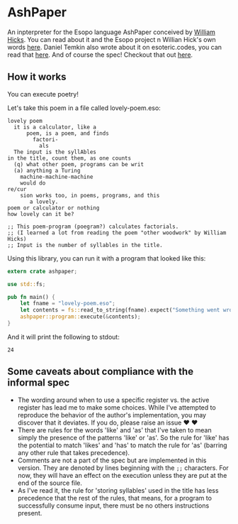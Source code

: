 # AshPaper
An inpterpreter for the Esopo language AshPaper conceived by [William Hicks](https://github.com/wphicks). You can read about it and the Esopo project n Willian Hick's own words [here](https://wphicks.github.io/esopo/). Daniel Temkin also wrote about it on esoteric.codes, you can read that [here](https://esoteric.codes/blog/esopo-turing-complete-poetry). And of course the spec! Checkout that out [here](https://github.com/wphicks/Esopo/blob/master/AshPaper/informal_specs.txt).

## How it works

You can execute poetry!

Let's take this poem in a file called lovely-poem.eso:
```ignore
lovely poem
  it is a calculator, like a
      poem, is a poem, and finds
        factori-
          als
  The input is the syllAbles
in the title, count them, as one counts
  (q) what other poem, programs can be writ
  (a) anything a Turing
    machine-machine-machine
    would do
re/cur
    sion works too, in poems, programs, and this
       a lovely.
poem or calculator or nothing
how lovely can it be?

;; This poem-program (poegram?) calculates factorials.
;; (I learned a lot from reading the poem "other woodwork" by William Hicks)
;; Input is the number of syllables in the title.
```
Using this library, you can run it with a program that looked like this:
```rust
extern crate ashpaper;

use std::fs;

pub fn main() {
    let fname = "lovely-poem.eso";
    let contents = fs::read_to_string(fname).expect("Something went wrong reading input file!");
    ashpaper::program::execute(&contents);
}
```

And it will print the following to stdout:
```ignore
24
```

## Some caveats about compliance with the informal spec
- The wording around when to use a specific register vs. the active register has lead me to make some choices. While I've attempted to reproduce the behavior of the author's implementation, you may discover that it deviates. If you do, please raise an issue :heart: :heart:
- There are rules for the words 'like' and 'as' that I've taken to mean simply the presence of the patterns 'like' or 'as'. So the rule for 'like' has the potential to match 'likes' and 'has' to match the rule for 'as' (barring any other rule that takes precedence).
- Comments are not a part of the spec but are implemented in this version. They are denoted by lines beginning with the `;;` characters. For now, they will have an effect on the execution unless they are put at the end of the source file.
- As I've read it, the rule for 'storing syllables' used in the title has less precedence that the rest of the rules, that means, for a program to successfully consume input, there must be no others instructions present.
